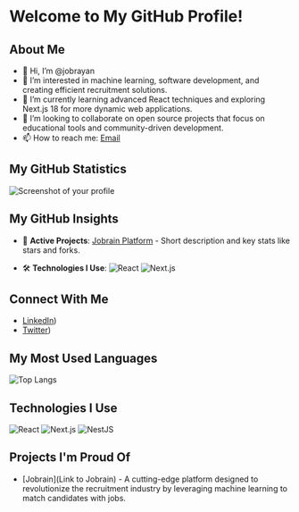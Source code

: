 # Welcome to My GitHub Profile!

## About Me
- 👋 Hi, I’m @jobrayan
- 👀 I’m interested in machine learning, software development, and creating efficient recruitment solutions.
- 🌱 I’m currently learning advanced React techniques and exploring Next.js 18 for more dynamic web applications.
- 💞️ I’m looking to collaborate on open source projects that focus on educational tools and community-driven development.
- 📫 How to reach me: [Email](mailto:nathansinelnikov@gmail.com)

## My GitHub Statistics
![Screenshot of your profile](https://i.postimg.cc/y8HCF7w7/Screenshot-from-2025-02-16-11-35-36.png)

## My GitHub Insights

- 🚀 **Active Projects**: [Jobrain Platform](https://beta.jobrain.app/) - Short description and key stats like stars and forks.
  
- 🛠️ **Technologies I Use**:
  ![React](https://img.shields.io/badge/-React-61DAFB?style=flat-square&logo=react&logoColor=white)
  ![Next.js](https://img.shields.io/badge/-Next.js-000000?style=flat-square&logo=next.js)

## Connect With Me
- [LinkedIn](https://www.linkedin.com/in/nathansinelnikov/))
- [Twitter](https://x.com/nathanjobrayan))


## My Most Used Languages

![Top Langs](https://github-readme-stats.vercel.app/api/top-langs/?username=jobrayan&layout=compact&theme=radical)

## Technologies I Use
![React](https://img.shields.io/badge/-React-61DAFB?style=flat-square&logo=react&logoColor=white)
![Next.js](https://img.shields.io/badge/-Next.js-000000?style=flat-square&logo=next.js)
![NestJS](https://img.shields.io/badge/-NestJS-ea2845?style=flat-square&logo=nestjs&logoColor=white)

## Projects I'm Proud Of

- [Jobrain](Link to Jobrain) - A cutting-edge platform designed to revolutionize the recruitment industry by leveraging machine learning to match candidates with jobs.

